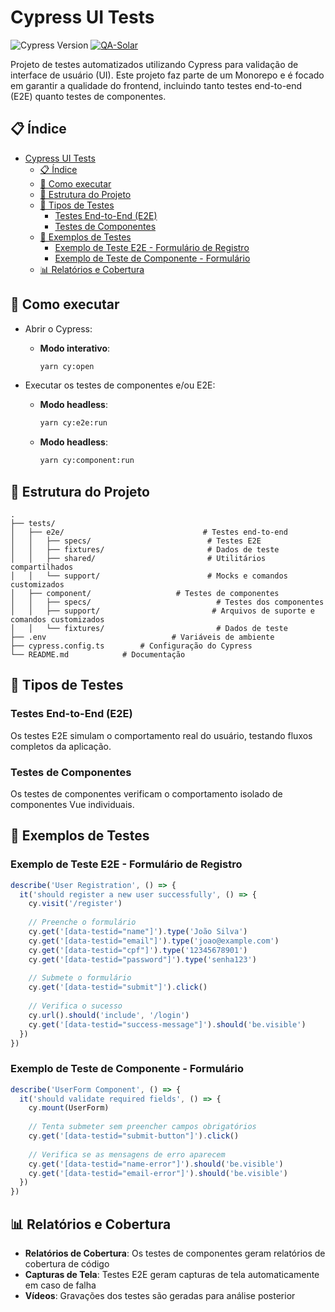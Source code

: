 # Cypress UI Tests

![Cypress Version](https://img.shields.io/badge/cypress-v14.0.3-green)
[![QA-Solar](https://img.shields.io/endpoint?url=https://cloud.cypress.io/badge/count/en7s34/main&style=flat&logo=cypress)](https://cloud.cypress.io/projects/en7s34/runs)

Projeto de testes automatizados utilizando Cypress para validação de interface de usuário (UI). Este projeto faz parte de um Monorepo e é focado em garantir a qualidade do frontend, incluindo tanto testes end-to-end (E2E) quanto testes de componentes.

## 📋 Índice

- [Cypress UI Tests](#cypress-ui-tests)
  - [📋 Índice](#-índice)
  - [🔧 Como executar](#-como-executar)
  - [📂 Estrutura do Projeto](#-estrutura-do-projeto)
  - [🧪 Tipos de Testes](#-tipos-de-testes)
    - [Testes End-to-End (E2E)](#testes-end-to-end-e2e)
    - [Testes de Componentes](#testes-de-componentes)
  - [📝 Exemplos de Testes](#-exemplos-de-testes)
    - [Exemplo de Teste E2E - Formulário de Registro](#exemplo-de-teste-e2e---formulário-de-registro)
    - [Exemplo de Teste de Componente - Formulário](#exemplo-de-teste-de-componente---formulário)
  - [📊 Relatórios e Cobertura](#-relatórios-e-cobertura)

## 🔧 Como executar

- Abrir o Cypress:
   - **Modo interativo**:
     ```bash
     yarn cy:open
     ```

- Executar os testes de componentes e/ou E2E:
   - **Modo headless**:
     ```bash
     yarn cy:e2e:run
     ```

   - **Modo headless**:
     ```bash
     yarn cy:component:run
     ```

## 📂 Estrutura do Projeto

```plaintext
.
├── tests/
│   ├── e2e/                               # Testes end-to-end
│   │   ├── specs/                          # Testes E2E
│   │   ├── fixtures/                       # Dados de teste
│   │   ├── shared/                         # Utilitários compartilhados
│   │   └── support/                        # Mocks e comandos customizados
│   ├── component/                   # Testes de componentes
│   │   ├── specs/                            # Testes dos componentes
│   │   ├── support/                         # Arquivos de suporte e comandos customizados
│   │   └── fixtures/                         # Dados de teste
├── .env                            # Variáveis de ambiente
├── cypress.config.ts        # Configuração do Cypress
└── README.md            # Documentação
```

## 🧪 Tipos de Testes

### Testes End-to-End (E2E)

Os testes E2E simulam o comportamento real do usuário, testando fluxos completos da aplicação.

### Testes de Componentes

Os testes de componentes verificam o comportamento isolado de componentes Vue individuais.

## 📝 Exemplos de Testes

### Exemplo de Teste E2E - Formulário de Registro

```typescript
describe('User Registration', () => {
  it('should register a new user successfully', () => {
    cy.visit('/register')
    
    // Preenche o formulário
    cy.get('[data-testid="name"]').type('João Silva')
    cy.get('[data-testid="email"]').type('joao@example.com')
    cy.get('[data-testid="cpf"]').type('12345678901')
    cy.get('[data-testid="password"]').type('senha123')
    
    // Submete o formulário
    cy.get('[data-testid="submit"]').click()
    
    // Verifica o sucesso
    cy.url().should('include', '/login')
    cy.get('[data-testid="success-message"]').should('be.visible')
  })
})
```

### Exemplo de Teste de Componente - Formulário

```typescript
describe('UserForm Component', () => {
  it('should validate required fields', () => {
    cy.mount(UserForm)
    
    // Tenta submeter sem preencher campos obrigatórios
    cy.get('[data-testid="submit-button"]').click()
    
    // Verifica se as mensagens de erro aparecem
    cy.get('[data-testid="name-error"]').should('be.visible')
    cy.get('[data-testid="email-error"]').should('be.visible')
  })
})
```

## 📊 Relatórios e Cobertura

- **Relatórios de Cobertura**: Os testes de componentes geram relatórios de cobertura de código
- **Capturas de Tela**: Testes E2E geram capturas de tela automaticamente em caso de falha
- **Vídeos**: Gravações dos testes são geradas para análise posterior
